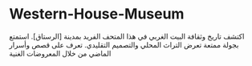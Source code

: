 # Western-House-Museum
اكتشف تاريخ وثقافة البيت الغربي في هذا المتحف الفريد بمدينة [الرستاق]. استمتع بجولة ممتعة تعرض التراث المحلي والتصميم التقليدي. تعرف على قصص وأسرار الماضي من خلال المعروضات الغنية
